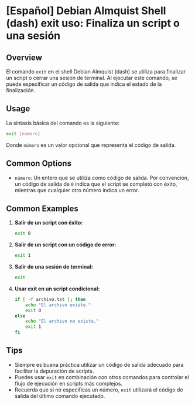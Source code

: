 # [Español] Debian Almquist Shell (dash) exit uso: Finaliza un script o una sesión

## Overview
El comando `exit` en el shell Debian Almquist (dash) se utiliza para finalizar un script o cerrar una sesión de terminal. Al ejecutar este comando, se puede especificar un código de salida que indica el estado de la finalización.

## Usage
La sintaxis básica del comando es la siguiente:

```bash
exit [número]
```

Donde `número` es un valor opcional que representa el código de salida.

## Common Options
- `número`: Un entero que se utiliza como código de salida. Por convención, un código de salida de `0` indica que el script se completó con éxito, mientras que cualquier otro número indica un error.

## Common Examples

1. **Salir de un script con éxito:**
   ```bash
   exit 0
   ```

2. **Salir de un script con un código de error:**
   ```bash
   exit 1
   ```

3. **Salir de una sesión de terminal:**
   ```bash
   exit
   ```

4. **Usar exit en un script condicional:**
   ```bash
   if [ -f archivo.txt ]; then
       echo "El archivo existe."
       exit 0
   else
       echo "El archivo no existe."
       exit 1
   fi
   ```

## Tips
- Siempre es buena práctica utilizar un código de salida adecuado para facilitar la depuración de scripts.
- Puedes usar `exit` en combinación con otros comandos para controlar el flujo de ejecución en scripts más complejos.
- Recuerda que si no especificas un número, `exit` utilizará el código de salida del último comando ejecutado.